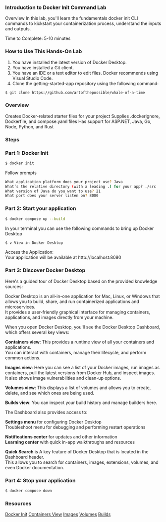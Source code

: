 ### Introduction to Docker Init Command Lab

Overview
In this lab, you'll learn the fundamentals docker init CLI commands to kickstart your containerization process, understand the inputs and outputs.

Time to Complete: 5-10 minutes

### How to Use This Hands-On Lab
1. You have installed the latest version of Docker Desktop.
2. You have installed a Git client.
3. You have an IDE or a text editor to edit files. Docker recommends using Visual Studio Code.
4. Clone the getting-started-app repository using the following command:
```sh
$ git clone https://github.com/artofthepossible/whale-of-a-time
```


### Overview
Creates Docker-related starter files for your project
Supplies .dockerignore, Dockerfile, and compose.yaml files
Has support for ASP.NET, Java, Go, Node, Python, and Rust


### Steps
### Part 1: Docker Init

```sh
$ docker init
```
Follow prompts
```sh
What application platform does your project use? Java
What’s the relative directory (with a leading .) for your app? ./src
What version of Java do you want to use? 21
What port does your server listen on? 8080
```

### Part 2: Start your application

```sh
$ docker compose up --build
```
In your terminal you can use the following commands to bring up Docker Desktop</br>
```sh
$ v View in Docker Desktop
```
Access the Application:</br>
Your application will be available at http://localhost:8080

### Part 3: Discover Docker Desktop
Here's a guided tour of Docker Desktop based on the provided knowledge sources:</br>

Docker Desktop is an all-in-one application for Mac, Linux, or Windows that allows you to build, share, and run containerized applications and microservices. </br>
It provides a user-friendly graphical interface for managing containers, applications, and images directly from your machine.</br>

When you open Docker Desktop, you'll see the Docker Desktop Dashboard, which offers several key views:</br>

**Containers view**: This provides a runtime view of all your containers and applications. </br>
You can interact with containers, manage their lifecycle, and perform common actions. </br>

**Images view**: Here you can see a list of your Docker images, run images as containers, pull the latest versions from Docker Hub, and inspect images. </br>
It also shows image vulnerabilities and clean-up options. </br>

**Volumes view**: This displays a list of volumes and allows you to create, delete, and see which ones are being used. </br>

**Builds view**: You can inspect your build history and manage builders here. </br>

The Dashboard also provides access to:</br>

**Settings menu** for configuring Docker Desktop</br>
Troubleshoot menu for debugging and performing restart operations</br>

**Notifications center** for updates and other information</br>
**Learning center** with quick in-app walkthroughs and resources</br>

**Quick Search** is A key feature of Docker Desktop that is located in the Dashboard header. </br>
This allows you to search for containers, images, extensions, volumes, and even Docker documentation. </br>

### Part 4: Stop your application 

```sh
$ docker compose down
```

### Resources
[Docker Init](https://docs.docker.com/reference/cli/docker/init/)
[Containers View](https://docs.docker.com/desktop/use-desktop/container/)
[Images](https://docs.docker.com/desktop/use-desktop/images/)
[Volumes](https://docs.docker.com/desktop/use-desktop/volumes/)
[Builds](https://docs.docker.com/desktop/use-desktop/builds/)
